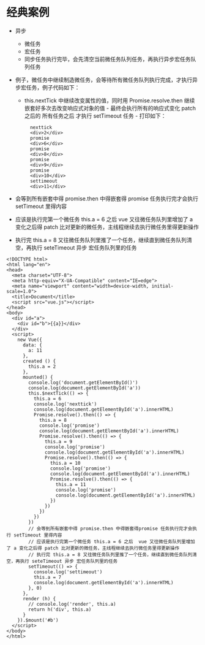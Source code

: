 # 经典案例

- 异步

  - 微任务
  - 宏任务
  - 同步任务执行完毕，会先清空当前微任务队列任务，再执行异步宏任务队列任务

- 例子，微任务中继续制造微任务，会等待所有微任务队列执行完成，才执行异步宏任务，例子代码如下：

  - this.nextTick 中继续改变属性的值，同时用 Promise.resolve.then 继续嵌套好多次去改变响应式对象的值 - 最终会执行所有的响应式变化 patch 之后的 所有任务之后 才执行 setTimeout 任务 - 打印如下：

    ```
      nexttick
      <div>2</div>
      promise
      <div>6</div>
      promise
      <div>8</div>
      promise
      <div>9</div>
      promise
      <div>10</div>
      settimeout
      <div>11</div>
    ```

- 会等到所有嵌套中得 promise.then 中得嵌套得 promise 任务执行完才会执行 setTimeout 里得内容
- 应该是执行完第一个微任务 this.a = 6 之后 vue 又往微任务队列里增加了 a 变化之后得 patch 比对更新的微任务，主线程继续去执行微任务里得更新操作
- 执行完 this.a = 8 又往微任务队列里推了一个任务，继续直到微任务队列清空，再执行 seteTimeout 异步 宏任务队列里的任务

```
<!DOCTYPE html>
<html lang="en">
<head>
  <meta charset="UTF-8">
  <meta http-equiv="X-UA-Compatible" content="IE=edge">
  <meta name="viewport" content="width=device-width, initial-scale=1.0">
  <title>Document</title>
  <script src="vue.js"></script>
</head>
<body>
  <div id="a">
    <div id="b">{{a}}</div>
  </div>
  <script>
    new Vue({
      data: {
        a: 11
      },
      created () {
        this.a = 2
      },
      mounted() {
        console.log('document.getElementById()')
        console.log(document.getElementById('a'))
        this.$nextTick(() => {
          this.a = 6
          console.log('nexttick')
          console.log(document.getElementById('a').innerHTML)
          Promise.resolve().then(() => {
            this.a = 8
            console.log('promise')
            console.log(document.getElementById('a').innerHTML)
            Promise.resolve().then(() => {
              this.a = 9
              console.log('promise')
              console.log(document.getElementById('a').innerHTML)
              Promise.resolve().then(() => {
                this.a = 10
                console.log('promise')
                console.log(document.getElementById('a').innerHTML)
                Promise.resolve().then(() => {
                  this.a = 11
                  console.log('promise')
                  console.log(document.getElementById('a').innerHTML)
                })
              })
            })
          })
        })
        // 会等到所有嵌套中得 promise.then 中得嵌套得promise 任务执行完才会执行 setTimeout 里得内容
        // 应该是执行完第一个微任务 this.a = 6 之后  vue 又往微任务队列里增加了 a 变化之后得 patch 比对更新的微任务，主线程继续去执行微任务里得更新操作
        // 执行完 this.a = 8 又往微任务队列里推了一个任务，继续直到微任务队列清空，再执行 seteTimeout 异步 宏任务队列里的任务
        setTimeout(() => {
          console.log('settimeout')
          this.a = 7
          console.log(document.getElementById('a').innerHTML)
        }, 0)
      },
      render (h) {
        // console.log('render', this.a)
        return h('div', this.a)
      }
    }).$mount('#b')
  </script>
</body>
</html>
```
